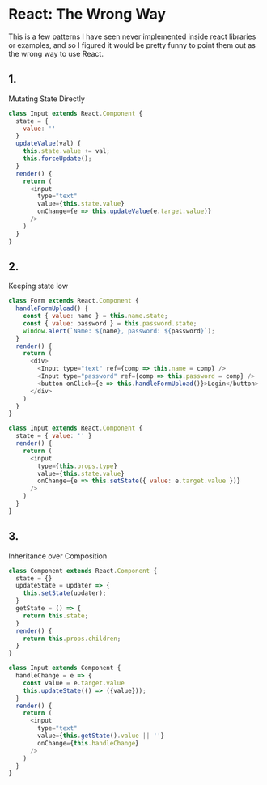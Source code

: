 # React: The Wrong Way

This is a few patterns I have seen never implemented inside react libraries or examples, and so I figured it would 
be pretty funny to point them out as the wrong way to use React.

## 1.

Mutating State Directly

```Javascript
class Input extends React.Component {
  state = {
    value: ''
  }
  updateValue(val) {
    this.state.value += val;
    this.forceUpdate();
  }
  render() {
    return (
      <input
        type="text"
        value={this.state.value}
        onChange={e => this.updateValue(e.target.value)}
      />
    )
  }
}
```

## 2.

Keeping state low

```Javascript
class Form extends React.Component {
  handleFormUpload() {
    const { value: name } = this.name.state;
    const { value: password } = this.password.state;
    window.alert(`Name: ${name}, password: ${password}`);
  }
  render() {
    return (
      <div>
        <Input type="text" ref={comp => this.name = comp} />
        <Input type="password" ref={comp => this.password = comp} />
        <button onClick={e => this.handleFormUpload()}>Login</button>
      </div>
    )
  }
}

class Input extends React.Component {
  state = { value: '' }
  render() {
    return (
      <input
        type={this.props.type}
        value={this.state.value}
        onChange={e => this.setState({ value: e.target.value })}
      />
    )
  }
}
```

## 3.

Inheritance over Composition

```Javascript
class Component extends React.Component {
  state = {}
  updateState = updater => {
    this.setState(updater);
  }
  getState = () => {
    return this.state;
  }
  render() {
    return this.props.children;
  }
}

class Input extends Component {
  handleChange = e => {
    const value = e.target.value
    this.updateState(() => ({value}));
  }
  render() {
    return (
      <input
        type="text"
        value={this.getState().value || ''}
        onChange={this.handleChange}
      />
    )
  }
}
